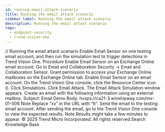 ```yaml
---
id: running-email-attack-scenario
title: Running the email attack scenario
sidebar_label: Running the email attack scenario
description: Running the email attack scenario
tags:
  - endpoint-security
  - trend-vision-one
---
```


/*<![CDATA[*/ $('#title').html($('meta[name=map-description]').attr('content')); /*]]>*/ Running the email attack scenario Enable Email Sensor on one testing email account, and then run the simulation test to trigger detections in Trend Vision One. Procedure Enable Email Sensor on an Exchange Online email account. Go to Email and Collaboration Security → Email and Collaboration Sensor. Grant permission to access your Exchange Online mailboxes on the Exchange Online tab. Enable Email Sensor on an email account. On the Trend Vision One console, click the Resource Center icon (). Click Simulations. Click Email Attack. The Email Attack Simulation window appears. Create an email with the following information using an external mailbox. Subject: Email Demo Body: hxxps://ca21-3.winshipway.com/mx-01-006 Note Replace “xx” in the URL with “tt”. Send the email to the testing email account. After sending the email, go to the Trend Vision One console to view the expected results. Note Results might take a few minutes to appear. © 2025 Trend Micro Incorporated. All rights reserved.Search Knowledge Base